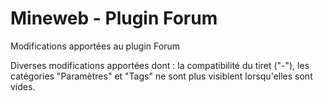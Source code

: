 # Mineweb - Plugin Forum
Modifications apportées au plugin Forum

Diverses modifications apportées dont :
la compatibilité du tiret ("-"), les catégories "Paramètres" et "Tags" ne sont plus visiblent lorsqu'elles sont vides.
